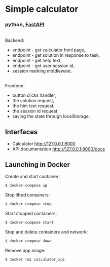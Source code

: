 # Simple calculator

### python, [FastAPI](https://fastapi.tiangolo.com/)

\
Backend:
- endpoint - get calculator html page,
- endpoint - get solution in response to task,  
- endpoint - get help text,
- endpoint - get user session id,
- session marking middleware.

\
Frontend:
- button clicks handler,
- the solution request,
- the hint text request,
- the session id request,
- saving the state through localStorage.


## Interfaces

- Сalculator http://127.0.0.1:8000
- API documentation http://127.0.0.1:8000/docs

## Launching in Docker

Create and start container:
```bash
$ docker-compose up
```
Stop lifted containers:
```bash
$ docker-compose stop
```
Start stopped containers:
```bash
$ docker-compose start
```
Stop and delete containers and network:
```bash
$ docker-compose down
```
Remove app image:
```bash
$ docker rmi calculator_api
```
